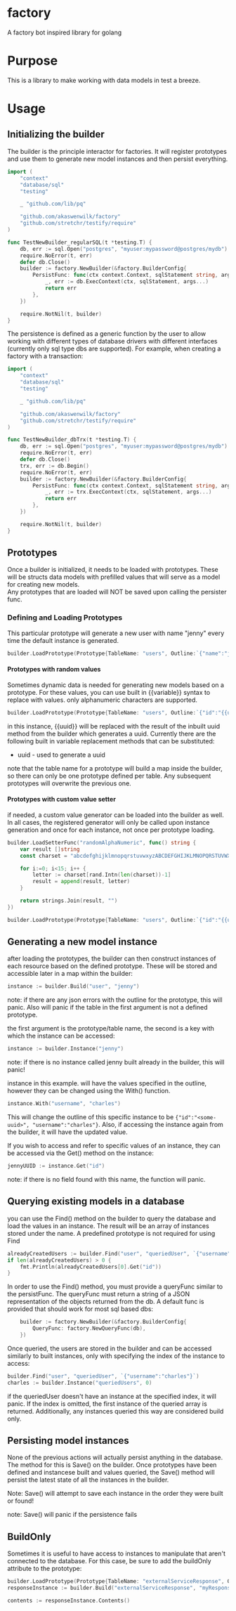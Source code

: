 # factory
A factory bot inspired library for golang

# Purpose
This is a library to make working with data models in test a breeze.  

# Usage

## Initializing the builder

The builder is the principle interactor for factories.  It will register prototypes and use them to generate new model instances and then persist everything.

```go
import (
	"context"
	"database/sql"
	"testing"

	_ "github.com/lib/pq"

	"github.com/akaswenwilk/factory"
	"github.com/stretchr/testify/require"
)

func TestNewBuilder_regularSQL(t *testing.T) {
	db, err := sql.Open("postgres", "myuser:mypassword@postgres/mydb")
	require.NoError(t, err)
	defer db.Close()
	builder := factory.NewBuilder(&factory.BuilderConfig{
		PersistFunc: func(ctx context.Context, sqlStatement string, args ...any) error {
			_, err := db.ExecContext(ctx, sqlStatement, args...)
			return err
		},
	})

	require.NotNil(t, builder)
}
```

The persistence is defined as a generic function by the user to allow working with different types of database drivers with different interfaces (currently only sql type dbs are supported). For example, when creating a factory with a transaction:

```go
import (
	"context"
	"database/sql"
	"testing"

	_ "github.com/lib/pq"

	"github.com/akaswenwilk/factory"
	"github.com/stretchr/testify/require"
)

func TestNewBuilder_dbTrx(t *testing.T) {
	db, err := sql.Open("postgres", "myuser:mypassword@postgres/mydb")
	require.NoError(t, err)
	defer db.Close()
	trx, err := db.Begin()
	require.NoError(t, err)
	builder := factory.NewBuilder(&factory.BuilderConfig{
		PersistFunc: func(ctx context.Context, sqlStatement string, args ...any) error {
			_, err := trx.ExecContext(ctx, sqlStatement, args...)
			return err
		},
	})

	require.NotNil(t, builder)
}
```

## Prototypes

Once a builder is initialized, it needs to be loaded with prototypes.  These will be structs data models with prefilled values that will serve as a model for creating new models.  
Any prototypes that are loaded will NOT be saved upon calling the persister func.

### Defining and Loading Prototypes

This particular prototype will generate a new user with name "jenny" every time the default instance is generated.

```go
builder.LoadPrototype(Prototype{TableName: "users", Outline:`{"name":"jenny"}`})
```

#### Prototypes with random values

Sometimes dynamic data is needed for generating new models based on a prototype.  For these values, you can use built in {{variable}} syntax to replace with values. only alphanumeric characters are supported.

```go
builder.LoadPrototype(Prototype{TableName: "users", Outline:`{"id":"{{uuid}}"}`})
```

in this instance, {{uuid}} will be replaced with the result of the inbuilt uuid method from the builder which generates a uuid. Currently there are the following built in variable replacement methods that can be substituted:

- uuid - used to generate a uuid

note that the table name for a prototype will build a map inside the builder, so there can only be one prototype defined per table.  Any subsequent prototypes will overwrite the previous one.

#### Prototypes with custom value setter

if needed, a custom value generator can be loaded into the builder as well.  In all cases, the registered generator will only be called upon instance generation and once for each instance, not once per prototype loading.

```go
builder.LoadSetterFunc("randomAlphaNumeric", func() string { 
    var result []string
    const charset = "abcdefghijklmnopqrstuvwxyzABCDEFGHIJKLMNOPQRSTUVWXYZ0123456789"

    for i:=0; i<15; i++ {
        letter := charset[rand.Intn(len(charset))-1]
        result = append(result, letter)
    }

    return strings.Join(result, "")
})

builder.LoadPrototype(Prototype{TableName: "users", Outline:`{"id":"{{uuid}}","username":"{{randomAlphaNumeric}}"}`})
```

## Generating a new model instance

after loading the prototypes, the builder can then construct instances of each resource based on the defined prototype.  These will be stored and accessible later in a map within the builder:

```go
instance := builder.Build("user", "jenny")
```

note: if there are any json errors with the outline for the prototype, this will panic. Also will panic if the table in the first argument is not a defined prototype.

the first argument is the prototype/table name, the second is a key with which the instance can be accessed:

```go
instance := builder.Instance("jenny")
```

note: if there is no instance called jenny built already in the builder, this will panic!

instance in this example. will have the values specified in the outline, however they can be changed using the With() function.  

```go
instance.With("username", "charles")
```

This will change the outline of this specific instance to be `{"id":"<some-uuid>", "username":"charles"}`.  Also, if accessing the instance again from the builder, it will have the updated value.

If you wish to access and refer to specific values of an instance, they can be accessed via the Get() method on the instance:

```go
jennyUUID := instance.Get("id")
```

note: if there is no field found with this name, the function will panic.

## Querying existing models in a database

you can use the Find() method on the builder to query the database and load the values in an instance. The result will be an array of instances stored under the name. A predefined prototype is not required for using Find

```go
alreadyCreatedUsers := builder.Find("user", "queriedUser", `{"username":"charles"}`)
if len(alreadyCreatedUsers) > 0 {
    fmt.Println(alreadyCreatedUsers[0].Get("id"))   
}
```

In order to use the Find() method, you must provide a queryFunc similar to the persistFunc.  The queryFunc must return a string of a JSON representation of the objects returned from the db. A default func is provided that should work for most sql based dbs:

```go
	builder := factory.NewBuilder(&factory.BuilderConfig{
		QueryFunc: factory.NewQueryFunc(db),
	})
```

Once queried, the users are stored in the builder and can be accessed similarly to built instances, only with specifying the index of the instance to access:

```go
builder.Find("user", "queriedUser", `{"username":"charles"}`)
charles := builder.Instance("queriedUsers", 0)
```

if the queriedUser doesn't have an instance at the specified index, it will panic.  If the index is omitted, the first instance of the queried array is returned. Additionally, any instances queried this way are considered build only.

## Persisting model instances

None of the previous actions will actually persist anything in the database.  The method for this is Save() on the builder.  Once prototypes have been defined and instancese built and values queried, the Save() method will persist the latest state of all the instances in the builder.


Note: Save() will attempt to save each instance in the order they were built or found!

note: Save() will panic if the persistence fails

## BuildOnly

Sometimes it is useful to have access to instances to manipulate that aren't connected to the database.  For this case, be sure to add the buildOnly attribute to the prototype:

```go
builder.LoadPrototype(Prototype{TableName: "externalServiceResponse", Outline:`{"id":"{{uuid}}"}`, buildOnly: true})
responseInstance := builder.Build("externalServiceResponse", "myResponse")

contents := responseInstance.Contents()
```
